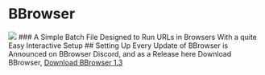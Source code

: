 # BBrowser
<img src="https://img.shields.io/github/stars/PressTpro/BBrowser?label=Repo%20Stars&style=plastic">
### A Simple Batch File Designed to Run URLs in Browsers With a quite Easy Interactive Setup
## Setting Up
Every Update of BBrowser is Announced on BBrowser Discord, and as a Release here
Download BBrowser, <a href="https://cdn.discordapp.com/attachments/992820345964867707/994015412482232390/BBrowserBeta.bat">Download BBrowser 1.3</a>
